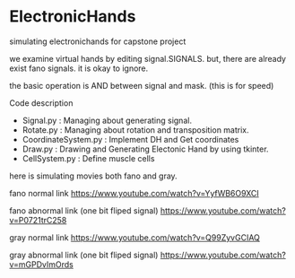 # ElectronicHands
simulating electronichands for capstone project

we examine virtual hands by editing signal.SIGNALS.
but, there are already exist fano signals. it is okay to ignore.

the basic operation is AND between signal and mask. (this is for speed)

Code description
  - Signal.py : Managing about generating signal.
  - Rotate.py : Managing about rotation and transposition matrix. 
  - CoordinateSystem.py : Implement DH and Get coordinates
  - Draw.py : Drawing and Generating Electonic Hand by using tkinter.
  - CellSystem.py : Define muscle cells


here is simulating movies both fano and gray.

fano normal link
https://www.youtube.com/watch?v=YyfWB6O9XCI

fano abnormal link (one bit fliped signal)
https://www.youtube.com/watch?v=P0721trC258

gray normal link
https://www.youtube.com/watch?v=Q99ZyvGCIAQ

gray abnormal link (one bit fliped signal)
https://www.youtube.com/watch?v=mGPDvImOrds

